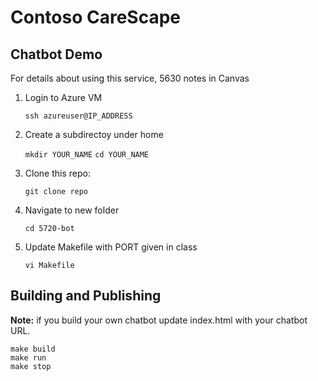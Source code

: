 # Contoso CareScape 

## Chatbot Demo

For details about using this service, 5630 notes in Canvas

1. Login to Azure VM
   
   `ssh azureuser@IP_ADDRESS`
   
3. Create a subdirectoy under home
   
   `mkdir YOUR_NAME`
   `cd YOUR_NAME`
   
5. Clone this repo:

   `git clone repo`
   
7. Navigate to new folder
   
   `cd 5720-bot`
   
9. Update Makefile with PORT given in class
    
   `vi Makefile`



## Building and Publishing

**Note:** if you build your own chatbot update index.html with your chatbot URL.


```
make build
make run
make stop
```

